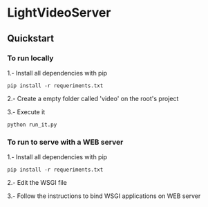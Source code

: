# LightVideoServer

## Quickstart

### To run locally

1.- Install all dependencies with pip

``` pip install -r requeriments.txt ```

2.- Create a empty folder called 'video' on the root's project

3.- Execute it

``` python run_it.py ```

### To run to serve with a WEB server

1.- Install all dependencies with pip

``` pip install -r requeriments.txt ```

2.- Edit the WSGI file

3.- Follow the instructions to bind WSGI applications on WEB server